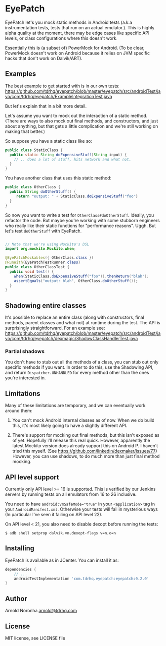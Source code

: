 # EyePatch

EyePatch let's you mock static methods in Android tests
(a.k.a instrumentation tests, tests that run on an actual
emulator.). This is highly alpha quality at the moment, there may be
edge cases like specific API levels, or class configurations where
this doesn't work.

Essentially this is (a subset of) PowerMock for Android. (To be clear,
PowerMock doesn't work on Android because it relies on JVM
specific hacks that don't work on Dalvik/ART).

## Examples

The best example to get started with is in our own tests: https://github.com/tdrhq/eyepatch/blob/master/eyepatch/src/androidTest/java/com/tdrhq/eyepatch/ExampleIntegrationTest.java

But let's explain that in a bit more detail.

Let's assume you want to mock out the interaction of a static
method. (There are ways to also mock out final methods, and
constructors, and just about anything, but that gets a little
complication and we're still working on making that better.)

So suppose you have a static class like so:
```java
public class StaticClass {
  public static String doExpensiveStuff(String input) {
    // .. does a lot of stuff, hits network and what not.
  }
}
```

You have another class that uses this static method:

```java
public class OtherClass {
  public String doOtherStuff() {
     return "output: " + StaticClass.doExpensiveStuff("foo")
  }
}
```

So now you want to write a test for
`OtherClass#doOtherStuff`. Ideally, you refactor the code. But maybe
you're working with some stubborn engineers who really like their
static functions for "performance reasons". Uggh. But let's test
`doOtherStuff` with EyePatch.

```java

// Note that we're using Mockito's DSL
import org.mockito.Mockito.when;

@EyePatchMockables({ OtherClass.class })
@RunWith(EyePatchTestRunner.class)
public class OtherClassTest {
  public void test() {
    when(StaticClass.doExpensiveStuff("foo")).thenReturn("blah");
    assertEquals("output: blah", OtherClass.doOtherStuff());
  }
}
```

## Shadowing entire classes

It's possible to replace an entire class (along with constructors,
final methods, parent classes and what not) at runtime during the
test. The API is surprisingly straightforward. For an example see:
https://github.com/tdrhq/eyepatch/blob/master/eyepatch/src/androidTest/java/com/tdrhq/eyepatch/dexmagic/ShadowClassHandlerTest.java

### Partial shadows

You don't have to stub out all the methods of a class, you can stub
out only specific methods if you want. In order to do this, use the
Shadowing API, and return `Dispatcher.UNHANDLED` for every method
other than the ones you're interested in.

## Limitations

Many of these limitations are temporary, and we can eventually work
around them:

1. You can't mock Android internal classes as of now. When we do build
this, it's most likely going to have a slightly different API.

3. There's support for mocking out final methods, but this isn't
exposed as of yet. Hopefully I'll release this real quick. However,
apparently the latest Mockito version does already support this on
Android P. I haven't tried this myself. (See
https://github.com/linkedin/dexmaker/issues/77) However, you can use
shadows, to do much more than just final method mocking.

## API level support

Currently only API level >= 16 is supported. This is verified by our
Jenkins servers by running tests on all emulators from 16 to 26
inclusive.

You need to have `android:vmSafeMode="true"` in your `<application>`
tag in your `AndroidManifest.xml`. Otherwise your tests will fail in
mysterious ways (In particular I've seen it failing on API level 22).

On API level < 21, you also need to disable dexopt before running the
tests:

```shell
$ adb shell setprop dalvik.vm.dexopt-flags v=n,o=n
```

## Installing

EyePatch is available as in JCenter. You can install it as:

```groovy
dependencies {
    // ...
    androidTestImplementation 'com.tdrhq.eyepatch:eyepatch:0.2.0'
}
```


## Author

Arnold Noronha <arnold@tdrhq.com>

## License

MIT license, see LICENSE file

